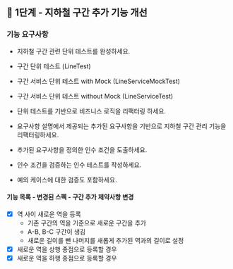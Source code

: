 ## 🚀 1단계 - 지하철 구간 추가 기능 개선
### 기능 요구사항

- 지하철 구간 관련 단위 테스트를 완성하세요.
- 구간 단위 테스트 (LineTest)
- 구간 서비스 단위 테스트 with Mock (LineServiceMockTest)
- 구간 서비스 단위 테스트 without Mock (LineServiceTest)
- 단위 테스트를 기반으로 비즈니스 로직을 리팩터링 하세요.

- 요구사항 설명에서 제공되는 추가된 요구사항을 기반으로 지하철 구간 관리 기능을 리팩터링하세요.
- 추가된 요구사항을 정의한 인수 조건을 도출하세요.
- 인수 조건을 검증하는 인수 테스트를 작성하세요.
- 예외 케이스에 대한 검증도 포함하세요.


#### 기능 목록 - 변경된 스펙 - 구간 추가 제약사항 변경
- [X] 역 사이 새로운 역을 등록
    - 기존 구간의 역을 기준으로 새로운 구간을 추가
    - A-B, B-C 구간이 생김
    - 새로운 길이를 뺀 나머지를 새롭게 추가된 역과의 길이로 설정
- [X] 새로운 역을 상행 종점으로 등록할 경우
- [X] 새로운 역을 하행 종점으로 등록할 경우

